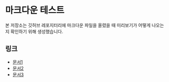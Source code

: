 # 마크다운 테스트

본 저장소는 깃허브 레포지터리에 마크다운 파일을 올렸을 때 미리보기가 어떻게 나오는지 확인하기 위해
생성했습니다.

## 링크

* [문서1](./docs/one.md)
* [문서2](./docs/two.md)
* [문서3](./docs/three.md)